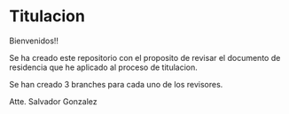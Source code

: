 # Titulacion

Bienvenidos!!

Se ha creado este repositorio con el proposito de revisar el documento de residencia que he aplicado al proceso de titulacion.

Se han creado 3 branches para cada uno de los revisores.

Atte. Salvador Gonzalez

